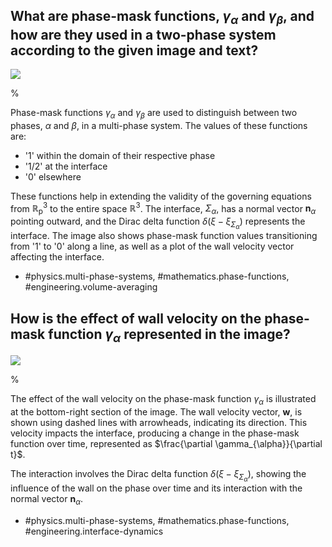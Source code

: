 ## What are phase-mask functions, $\gamma_{\alpha}$ and $\gamma_{\beta}$, and how are they used in a two-phase system according to the given image and text?

![](https://cdn.mathpix.com/cropped/2024_06_05_c61f1c04f668f80a804eg-1.jpg?height=741&width=1091&top_left_y=128&top_left_x=245)

%

Phase-mask functions $\gamma_{\alpha}$ and $\gamma_{\beta}$ are used to distinguish between two phases, $\alpha$ and $\beta$, in a multi-phase system. The values of these functions are:

- '1' within the domain of their respective phase
- '1/2' at the interface
- '0' elsewhere

These functions help in extending the validity of the governing equations from $\mathbb{R}_{\text{p}}^{3}$ to the entire space $\mathbb{R}^{3}$. The interface, $\Sigma_{\alpha}$, has a normal vector $\mathbf{n}_{\alpha}$ pointing outward, and the Dirac delta function $\delta(\xi - \xi_{\Sigma_{\alpha}})$ represents the interface. The image also shows phase-mask function values transitioning from '1' to '0' along a line, as well as a plot of the wall velocity vector affecting the interface.

- #physics.multi-phase-systems, #mathematics.phase-functions, #engineering.volume-averaging

## How is the effect of wall velocity on the phase-mask function $\gamma_{\alpha}$ represented in the image?

![](https://cdn.mathpix.com/cropped/2024_06_05_c61f1c04f668f80a804eg-1.jpg?height=741&width=1091&top_left_y=128&top_left_x=245)

%

The effect of the wall velocity on the phase-mask function $\gamma_{\alpha}$ is illustrated at the bottom-right section of the image. The wall velocity vector, $\mathbf{w}$, is shown using dashed lines with arrowheads, indicating its direction. This velocity impacts the interface, producing a change in the phase-mask function over time, represented as $\frac{\partial \gamma_{\alpha}}{\partial t}$. 

The interaction involves the Dirac delta function $\delta(\xi - \xi_{\Sigma_{\alpha}})$, showing the influence of the wall on the phase over time and its interaction with the normal vector $\mathbf{n}_{\alpha}$.

- #physics.multi-phase-systems, #mathematics.phase-functions, #engineering.interface-dynamics